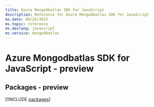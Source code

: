 ```yaml
---
title: Azure Mongodbatlas SDK for JavaScript
description: Reference for Azure Mongodbatlas SDK for JavaScript
ms.date: 09/26/2025
ms.topic: reference
ms.devlang: javascript
ms.service: mongodbatlas
---
```

# Azure Mongodbatlas SDK for JavaScript - preview
## Packages - preview
[!INCLUDE [packages](mongodbatlas-index.md)]
